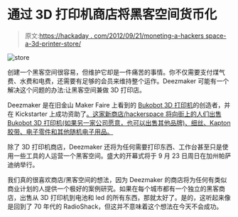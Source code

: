 # 通过 3D 打印机商店将黑客空间货币化

> 原文:[https://hackaday . com/2012/09/21/moneting-a-hackers space-a-3d-printer-store/](https://hackaday.com/2012/09/21/monetizing-a-hackerspace-with-a-3d-printer-store/)

![](../Images/1f7c05f036b138544812e68cc1544794.png "store")

创建一个黑客空间很容易，但维护它却是一件痛苦的事情。你不仅需要支付煤气费、水费和电费，还需要有足够的会员来维持整个运作。Deezmaker 可能有一个解决这个问题的办法:让黑客空间兼做 3D 打印店。

Deezmaker 是在旧金山 Maker Faire 上看到的 [Bukobot 3D 打印机](http://deezmaker.com/bukobot/)的创造者，并在 Kickstarter 上成功资助了[。这家新商店/hackerspace 将向街上的人们出售 Bukobot 3D 打印机(如果另一家公司愿意，也可以出售其他品牌)、细丝、Kapton 胶带、电子零件和其他随机电子用品。](http://www.kickstarter.com/projects/deezmaker/buko-3d-printer-raising-the-bar-of-open-source-3d)

除了 3D 打印机商店，Deezmaker 还将为任何需要打印东西、工作台甚至只是使用一些工具的人运营一个黑客空间。盛大的开幕式将于 9 月 23 日周日在加州帕萨迪纳举行。

我们真的很喜欢商店/黑客空间的想法，因为 Deezmaker 的商店将为任何有类似商业计划的人提供一个极好的案例研究。如果在每个城市都有一个独立的黑客商店，出售从 3D 打印机到电池和 led 的所有东西，那就太好了。是的，这听起来像是回到了 70 年代的 RadioShack，但这并不意味着这个想法在今天不会成功。